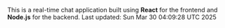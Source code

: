 This is a real-time chat application built using **React** for the frontend and **Node.js** for the backend.
Last updated: Sun Mar 30 04:09:28 UTC 2025
